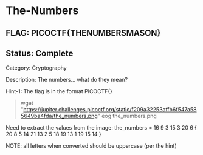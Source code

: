# The-Numbers

## FLAG: PICOCTF{THENUMBERSMASON}

## Status: Complete

Category: Cryptography

Description: The numbers... what do they mean?

Hint-1: The flag is in the format PICOCTF{}

> wget "https://jupiter.challenges.picoctf.org/static/f209a32253affb6f547a585649ba4fda/the_numbers.png"
> eog the_numbers.png

Need to extract the values from the image:
the_numbers = 16 9 3 15 3 20 6 { 20 8 5 14 21 13 2 5 18 19 13 1 19 15 14 }

NOTE: all letters when converted should be uppercase (per the hint)
